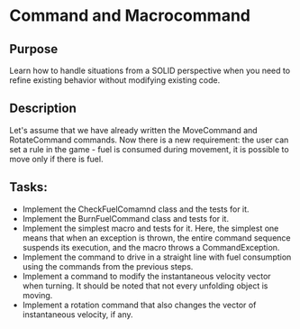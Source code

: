 # Command and Macrocommand

## Purpose
Learn how to handle situations from a SOLID perspective when you need to refine existing behavior without modifying existing code.
## Description
Let's assume that we have already written the MoveCommand and RotateCommand commands. Now there is a new requirement: the user can set a rule in the game - fuel is consumed during movement, it is possible to move only if there is fuel.

## Tasks:
- Implement the CheckFuelComamnd class and the tests for it.
- Implement the BurnFuelCommand class and tests for it.
- Implement the simplest macro and tests for it. Here, the simplest one means that when an exception is thrown, the entire command sequence suspends its execution, and the macro throws a CommandException.
- Implement the command to drive in a straight line with fuel consumption using the commands from the previous steps.
- Implement a command to modify the instantaneous velocity vector when turning. It should be noted that not every unfolding object is moving.
- Implement a rotation command that also changes the vector of instantaneous velocity, if any.
